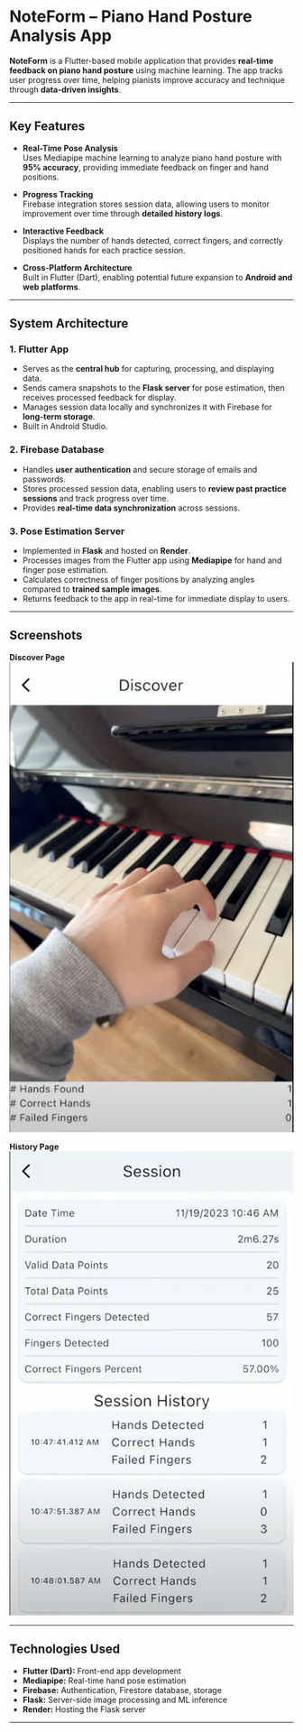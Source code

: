 # NoteForm – Piano Hand Posture Analysis App

**NoteForm** is a Flutter-based mobile application that provides **real-time feedback on piano hand posture** using machine learning. The app tracks user progress over time, helping pianists improve accuracy and technique through **data-driven insights**.

---

## Key Features

- **Real-Time Pose Analysis**  
  Uses Mediapipe machine learning to analyze piano hand posture with **95% accuracy**, providing immediate feedback on finger and hand positions.

- **Progress Tracking**  
  Firebase integration stores session data, allowing users to monitor improvement over time through **detailed history logs**.

- **Interactive Feedback**  
  Displays the number of hands detected, correct fingers, and correctly positioned hands for each practice session.

- **Cross-Platform Architecture**  
  Built in Flutter (Dart), enabling potential future expansion to **Android and web platforms**.

---

## System Architecture

### 1. Flutter App
- Serves as the **central hub** for capturing, processing, and displaying data.
- Sends camera snapshots to the **Flask server** for pose estimation, then receives processed feedback for display.
- Manages session data locally and synchronizes it with Firebase for **long-term storage**.
- Built in Android Studio.

### 2. Firebase Database
- Handles **user authentication** and secure storage of emails and passwords.
- Stores processed session data, enabling users to **review past practice sessions** and track progress over time.
- Provides **real-time data synchronization** across sessions.

### 3. Pose Estimation Server
- Implemented in **Flask** and hosted on **Render**.
- Processes images from the Flutter app using **Mediapipe** for hand and finger pose estimation.
- Calculates correctness of finger positions by analyzing angles compared to **trained sample images**.
- Returns feedback to the app in real-time for immediate display to users.

---

## Screenshots

**Discover Page**  
<img src="/assets/DiscoverPageSC.png" alt="Discover Page" width="600"/>

**History Page**  
<img src="/assets/HistoryPageSC.png" alt="History Page" width="600"/>

---

## Technologies Used

- **Flutter (Dart):** Front-end app development  
- **Mediapipe:** Real-time hand pose estimation  
- **Firebase:** Authentication, Firestore database, storage  
- **Flask:** Server-side image processing and ML inference  
- **Render:** Hosting the Flask server

---
